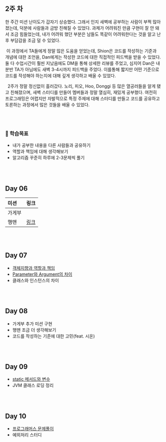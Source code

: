## 2주 차

한 주간 미션 난이도가 갑자기 상승했다. 그래서 인지 새벽에 공부하는 사람이 부쩍 많아졌는데, 덕분에 사람들과 금방 친해질 수 있었다. 과제가 어려워진 만큼 구현이 잘 안 돼서 조금 힘들었는데, 내가 어려워 했던
부분은 남들도 똑같이 어려워한다는 것을 알고 난 후 부담감을 조금 덜 수 있었다.

&nbsp;이 과정에서 TA들에게 정말 많은 도움을 얻었는데, Shion은 코드를 작성하는 기준과 개념에 대한 조언을, Dan에게는 작성한 코드에 대한 직접적인 피드백을 받을 수 있었다. 둘 다 수업시간이 훨씬
지났음에도 DM을 통해 상세한 리뷰를 주었고, 심지어 Dan은 내 분반 TA가 아님에도 새벽 3-4시까지 피드백을 주었다. 이를통해 짧지만 어떤 기준으로 코드를 작성해야 하는지에 대해 깊게 생각하고 배울 수 있었다.

&nbsp; 2주가 정말 정신없이 흘러갔다. 노리, 피오, Hoo, Donggi 등 많은 열공러들을 알게 됐고 친해졌으며, 새벽 스터디를 만들어 멤버들과 정말 열심히, 재밌게 공부했다. 여전히 프로그래밍은 어렵지만
자발적으로 특정 주제에 대해 스터디를 만들고 코드를 공유하고 토론하는 과정에서 많은 것들을 배울 수 있었다. 

<br/><br/>

### 📘 학습목표

- 내가 공부한 내용을 다른 사람들과 공유하기
- 역할과 책임에 대해 생각해보기
- 알고리즘 꾸준히 하루에 2-3문제씩 풀기

<br/><br/>

## Day 06

| 미션               |  링크         |
| :---------------- |------------- |
| 가게부 |   |  
| 행맨| [링크]()  | 

<br/><br/>

## Day 07

- [객체지향과 역할과 책임](./day_07/readme.md)
- [Parameter와 Argument의 차이](./day_07/readme.md#매개변수와-인수)
- 클래스와 인스턴스의 차이

<br/><br/>

## Day 08

- 가게부 추가 미션 구현
- 행맨 조금 더 생각해보기
- 코드를 작성하는 기준에 대한 고민(feat. 시온)

<br/><br/>

## Day 09

- [static 메서드와 변수](./day_09/readme.md)
- JVM 클래스 로딩 정리

<br/><br/>

## Day 10

- [프로그래머스 문제풀이](https://github.com/devjun10/Algorithm/blob/master/src/main/resources/contents/programmers.md)
- 예외처리 스터디